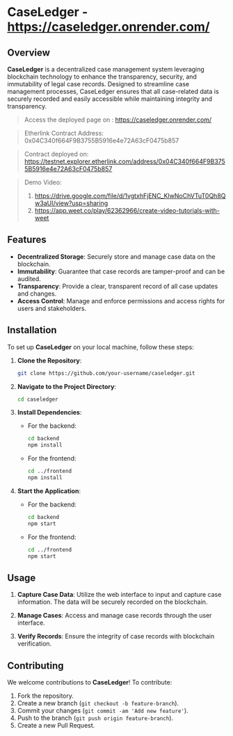 # CaseLedger - https://caseledger.onrender.com/

## Overview

**CaseLedger** is a decentralized case management system leveraging blockchain technology to enhance the transparency, security, and immutability of legal case records. Designed to streamline case management processes, CaseLedger ensures that all case-related data is securely recorded and easily accessible while maintaining integrity and transparency.

> Access the deployed page on : https://caseledger.onrender.com/

> Etherlink Contract Address: 0x04C340f664F9B3755B5916e4e72A63cF0475b857

> Contract deployed on: https://testnet.explorer.etherlink.com/address/0x04C340f664F9B3755B5916e4e72A63cF0475b857

> Demo Video: 
> 1) https://drive.google.com/file/d/1vgtxhFjENC_KIwNoChVTuT0Qh8Qw3aUI/view?usp=sharing
> 2) https://app.weet.co/play/62362966/create-video-tutorials-with-weet

## Features

- **Decentralized Storage**: Securely store and manage case data on the blockchain.
- **Immutability**: Guarantee that case records are tamper-proof and can be audited.
- **Transparency**: Provide a clear, transparent record of all case updates and changes.
- **Access Control**: Manage and enforce permissions and access rights for users and stakeholders.

## Installation

To set up **CaseLedger** on your local machine, follow these steps:

1. **Clone the Repository**:
    ```bash
    git clone https://github.com/your-username/caseledger.git
    ```

2. **Navigate to the Project Directory**:
    ```bash
    cd caseledger
    ```

3. **Install Dependencies**:
    - For the backend:
      ```bash
      cd backend
      npm install
      ```
    - For the frontend:
      ```bash
      cd ../frontend
      npm install
      ```

4. **Start the Application**:
    - For the backend:
      ```bash
      cd backend
      npm start
      ```
    - For the frontend:
      ```bash
      cd ../frontend
      npm start
      ```

## Usage

1. **Capture Case Data**:
   Utilize the web interface to input and capture case information. The data will be securely recorded on the blockchain.

2. **Manage Cases**:
   Access and manage case records through the user interface.

3. **Verify Records**:
   Ensure the integrity of case records with blockchain verification.

## Contributing

We welcome contributions to **CaseLedger**! To contribute:

1. Fork the repository.
2. Create a new branch (`git checkout -b feature-branch`).
3. Commit your changes (`git commit -am 'Add new feature'`).
4. Push to the branch (`git push origin feature-branch`).
5. Create a new Pull Request.

